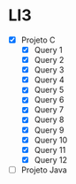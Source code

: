 # LI3
- [x] Projeto C
	- [x] Query 1
	- [x] Query 2
	- [x] Query 3
	- [x] Query 4
	- [x] Query 5
	- [x] Query 6
	- [x] Query 7
	- [x] Query 8
	- [x] Query 9
	- [x] Query 10
	- [x] Query 11
	- [x] Query 12

- [ ] Projeto Java
